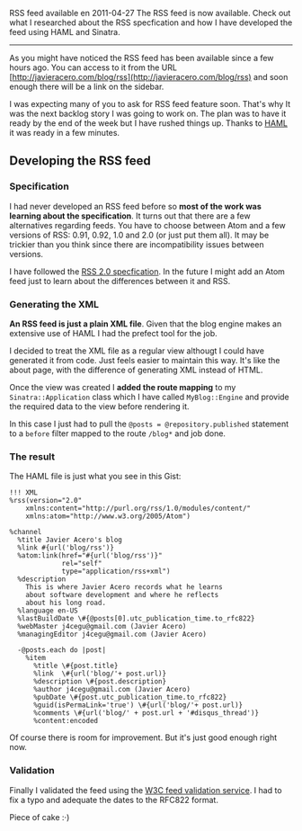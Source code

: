 RSS feed available
en
2011-04-27
The RSS feed is now available. Check out what I researched about the RSS specfication and how I have developed the feed using HAML and Sinatra.

---

As you might have noticed the RSS feed has been available since a few hours ago. You can access to it from the URL [http://javieracero.com/blog/rss](http://javieracero.com/blog/rss) and soon enough there will be a link on the sidebar.

I was expecting many of you to ask for RSS feed feature soon. That's why It was the next backlog story I was going to work on. The plan was to have it ready by the end of the week but I have rushed things up. Thanks to [HAML](http://haml-lang.com) it was ready in a few minutes.

## Developing the RSS feed

### Specification

I had never developed an RSS feed before so **most of the work was learning about the specification**. It turns out that there are a few alternatives regarding feeds. You have to choose between Atom and a few versions of RSS: 0.91, 0.92, 1.0 and  2.0 (or just put them all). It may be trickier than you think since there are incompatibility issues between versions.


I have followed the [RSS 2.0 specfication](http://cyber.law.harvard.edu/rss/rss.html). In the future I might add an Atom feed just to learn about the differences between it and RSS.

### Generating the XML

**An RSS feed is just a plain XML file**. Given that the blog engine makes an extensive use of HAML I had the prefect tool for the job.

I decided to treat the XML file as a regular view althougt I could have generated it from code. Just feels easier to maintain this way. It's like the about page, with the difference of generating XML instead of HTML.

Once the view was created I **added the route mapping** to my `Sinatra::Application` class which I have called `MyBlog::Engine` and provide the required data to the view before rendering it.


In this case I just had to pull the `@posts = @repository.published` statement to a `before` filter mapped to the route `/blog*` and job done.

### The result

The HAML file is just what you see in this Gist:

<pre><code data-language="html">!!! XML
%rss(version="2.0"
    xmlns:content="http://purl.org/rss/1.0/modules/content/"
    xmlns:atom="http://www.w3.org/2005/Atom")

%channel
  %title Javier Acero's blog
  %link #{url('blog/rss')}
  %atom:link(href="#{url('blog/rss')}"
             rel="self"
             type="application/rss+xml")
  %description
    This is where Javier Acero records what he learns
    about software development and where he reflects
    about his long road.
  %language en-US
  %lastBuildDate \#{@posts[0].utc_publication_time.to_rfc822}
  %webMaster j4cegu@gmail.com (Javier Acero)
  %managingEditor j4cegu@gmail.com (Javier Acero)

  -@posts.each do |post|
    %item
      %title \#{post.title}
      %link  \#{url('blog/'+ post.url)}
      %description \#{post.description}
      %author j4cegu@gmail.com (Javier Acero)
      %pubDate \#{post.utc_publication_time.to_rfc822}
      %guid(isPermaLink='true') \#{url('blog/'+ post.url)}
      %comments \#{url('blog/' + post.url + '#disqus_thread')}
      %content:encoded <![CDATA[\#{post.render_body}]]> </code></pre>

Of course there is room for improvement. But it's just good enough right now.

### Validation

Finally I validated the feed using the [ W3C feed validation service](http://validator.w3.org/feed/). I had to fix a typo and adequate the dates to the RFC822 format.

Piece of cake :·)
